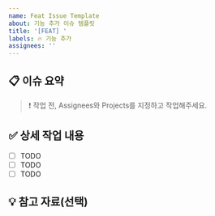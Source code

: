 ```yaml
---
name: Feat Issue Template
about: 기능 추가 이슈 템플릿
title: '[FEAT] '
labels: 🔥 기능 추가
assignees: ''
---
```


## 📋 이슈 요약

> ❗️ 작업 전, Assignees와 Projects를 지정하고 작업해주세요.

## ✅ 상세 작업 내용

- [ ] TODO
- [ ] TODO
- [ ] TODO

## 💡 참고 자료(선택)

